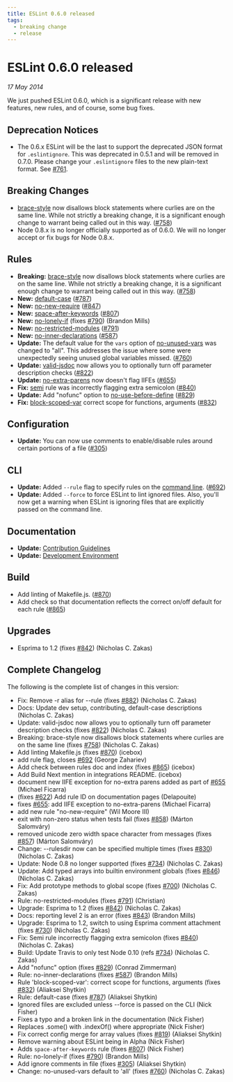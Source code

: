 ```yaml
---
title: ESLint 0.6.0 released
tags:
  - breaking change
  - release
---
```

# ESLint 0.6.0 released

_17 May 2014_

We just pushed ESLint 0.6.0, which is a significant release with new features, new rules, and of course, some bug fixes.

## Deprecation Notices

* The 0.6.x ESLint will be the last to support the deprecated JSON format for `.eslintignore`. This was deprecated in 0.5.1 and will be removed in 0.7.0. Please change your `.eslintignore` files to the new plain-text format. See [#761](https://github.com/eslint/eslint/issues/761).

## Breaking Changes

* [brace-style](https://eslint.org/docs/rules/brace-style) now disallows block statements where curlies are on the same line. While not strictly a breaking change, it is a significant enough change to warrant being called out in this way. ([#758](https://github.com/eslint/eslint/issues/758))
* Node 0.8.x is no longer officially supported as of 0.6.0. We will no longer accept or fix bugs for Node 0.8.x.

## Rules

* **Breaking:** [brace-style](https://eslint.org/docs/rules/brace-style) now disallows block statements where curlies are on the same line. While not strictly a breaking change, it is a significant enough change to warrant being called out in this way. ([#758](https://github.com/eslint/eslint/issues/758))
* **New:** [default-case](https://eslint.org/docs/rules/default-case) ([#787](https://github.com/eslint/eslint/issues/787))
* **New:** [no-new-require](https://eslint.org/docs/rules/no-new-require) ([#847](https://github.com/eslint/eslint/issues/847))
* **New:** [space-after-keywords](https://eslint.org/docs/rules/space-after-keywords)  ([#807](https://github.com/eslint/eslint/issues/807))
* **New:** [no-lonely-if](https://eslint.org/docs/rules/no-lonely-if) (fixes [#790](https://github.com/eslint/eslint/issues/790)) (Brandon Mills)
* **New:** [no-restricted-modules](https://eslint.org/docs/rules/no-restricted-modules) ([#791](https://github.com/eslint/eslint/issues/791))
* **New:** [no-inner-declarations](https://eslint.org/docs/rules/no-inner-declarations) ([#587](https://github.com/eslint/eslint/issues/587))
* **Update:** The default value for the `vars` option of [no-unused-vars](https://eslint.org/docs/rules/no-unused-vars) was changed to "all". This addresses the issue where some were unexpectedly seeing unused global variables missed. ([#760](https://github.com/eslint/eslint/issues/760))
* **Update:** [valid-jsdoc](https://eslint.org/docs/rules/valid-jsdoc) now allows you to optionally turn off parameter description checks ([#822](https://github.com/eslint/eslint/issues/822))
* **Update:** [no-extra-parens](https://eslint.org/docs/rules/no-extra-parens) now doesn't flag IIFEs ([#655](https://github.com/eslint/eslint/issues/655))
* **Fix:** [semi](https://eslint.org/docs/rules/semi) rule was incorrectly flagging extra semicolon ([#840](https://github.com/eslint/eslint/issues/840))
* **Update:** Add "nofunc" option to [no-use-before-define](https://eslint.org/docs/rules/no-use-before-define) ([#829](https://github.com/eslint/eslint/issues/829))
* **Fix:** [block-scoped-var](https://eslint.org/docs/rules/block-scoped-var) correct scope for functions, arguments ([#832](https://github.com/eslint/eslint/issues/832))

## Configuration

* **Update:** You can now use comments to enable/disable rules around certain portions of a file ([#305](https://github.com/eslint/eslint/issues/305))

## CLI

* **Update:** Added `--rule` flag to specify rules on the [command line](https://eslint.org/docs/user-guide/command-line-interface). ([#692](https://github.com/eslint/eslint/issues/692))
* **Update:** Added `--force` to force ESLint to lint ignored files. Also, you'll now get a warning when ESLint is ignoring files that are explicitly passed on the command line.

## Documentation

* **Update:** [Contribution Guidelines](https://eslint.org/docs/developer-guide/contributing)
* **Update:** [Development Environment](https://eslint.org/docs/developer-guide/development-environment)

## Build

* Add linting of Makefile.js. ([#870](https://github.com/eslint/eslint/issues/870))
* Add check so that documentation reflects the correct on/off default for each rule ([#865](https://github.com/eslint/eslint/issues/865))

## Upgrades

* Esprima to 1.2 (fixes [#842](https://github.com/eslint/eslint/issues/842)) (Nicholas C. Zakas)


## Complete Changelog

The following is the complete list of changes in this version:

* Fix: Remove -r alias for --rule (fixes [#882](https://github.com/eslint/eslint/issues/882)) (Nicholas C. Zakas)
* Docs: Update dev setup, contributing, default-case descriptions (Nicholas C. Zakas)
* Update: valid-jsdoc now allows you to optionally turn off parameter description checks (fixes [#822](https://github.com/eslint/eslint/issues/822)) (Nicholas C. Zakas)
* Breaking: brace-style now disallows block statements where curlies are on the same line (fixes [#758](https://github.com/eslint/eslint/issues/758)) (Nicholas C. Zakas)
* Add linting Makefile.js (fixes [#870](https://github.com/eslint/eslint/issues/870)) (icebox)
* add rule flag, closes [#692](https://github.com/eslint/eslint/issues/692) (George Zahariev)
* Add check between rules doc and index (fixes [#865](https://github.com/eslint/eslint/issues/865)) (icebox)
* Add Build Next mention in integrations README. (icebox)
* document new IIFE exception for no-extra parens added as part of [#655](https://github.com/eslint/eslint/issues/655) (Michael Ficarra)
* (fixes [#622](https://github.com/eslint/eslint/issues/622)) Add rule ID on documentation pages (Delapouite)
* fixes [#655](https://github.com/eslint/eslint/issues/655): add IIFE exception to no-extra-parens (Michael Ficarra)
* add new rule "no-new-require" (Wil Moore III)
* exit with non-zero status when tests fail (fixes [#858](https://github.com/eslint/eslint/issues/858)) (Márton Salomváry)
* removed unicode zero width space character from messages (fixes [#857](https://github.com/eslint/eslint/issues/857)) (Márton Salomváry)
* Change: --rulesdir now can be specified multiple times (fixes [#830](https://github.com/eslint/eslint/issues/830)) (Nicholas C. Zakas)
* Update: Node 0.8 no longer supported (fixes [#734](https://github.com/eslint/eslint/issues/734)) (Nicholas C. Zakas)
* Update: Add typed arrays into builtin environment globals (fixes [#846](https://github.com/eslint/eslint/issues/846)) (Nicholas C. Zakas)
* Fix: Add prototype methods to global scope (fixes [#700](https://github.com/eslint/eslint/issues/700)) (Nicholas C. Zakas)
* Rule: no-restricted-modules (fixes [#791](https://github.com/eslint/eslint/issues/791)) (Christian)
* Upgrade: Esprima to 1.2 (fixes [#842](https://github.com/eslint/eslint/issues/842)) (Nicholas C. Zakas)
* Docs: reporting level 2 is an error (fixes [#843](https://github.com/eslint/eslint/issues/843)) (Brandon Mills)
* Upgrade: Esprima to 1.2, switch to using Esprima comment attachment (fixes [#730](https://github.com/eslint/eslint/issues/730)) (Nicholas C. Zakas)
* Fix: Semi rule incorrectly flagging extra semicolon (fixes [#840](https://github.com/eslint/eslint/issues/840)) (Nicholas C. Zakas)
* Build: Update Travis to only test Node 0.10 (refs [#734](https://github.com/eslint/eslint/issues/734)) (Nicholas C. Zakas)
* Add "nofunc" option (fixes [#829](https://github.com/eslint/eslint/issues/829)) (Conrad Zimmerman)
* Rule: no-inner-declarations (fixes [#587](https://github.com/eslint/eslint/issues/587)) (Brandon Mills)
* Rule 'block-scoped-var': correct scope for functions, arguments (fixes [#832](https://github.com/eslint/eslint/issues/832)) (Aliaksei Shytkin)
* Rule: default-case (fixes [#787](https://github.com/eslint/eslint/issues/787)) (Aliaksei Shytkin)
* Ignored files are excluded unless --force is passed on the CLI (Nick Fisher)
* Fixes a typo and a broken link in the documentation (Nick Fisher)
* Replaces .some() with .indexOf() where appropriate (Nick Fisher)
* Fix correct config merge for array values (fixes [#819](https://github.com/eslint/eslint/issues/819)) (Aliaksei Shytkin)
* Remove warning about ESLint being in Alpha (Nick Fisher)
* Adds `space-after-keywords` rule (fixes [#807](https://github.com/eslint/eslint/issues/807)) (Nick Fisher)
* Rule: no-lonely-if (fixes [#790](https://github.com/eslint/eslint/issues/790)) (Brandon Mills)
* Add ignore comments in file (fixes [#305](https://github.com/eslint/eslint/issues/305)) (Aliaksei Shytkin)
* Change: no-unused-vars default to 'all' (fixes [#760](https://github.com/eslint/eslint/issues/760)) (Nicholas C. Zakas)
